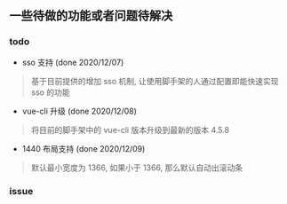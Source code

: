 ## 一些待做的功能或者问题待解决
### todo

- sso 支持 (done 2020/12/07)

> 基于目前提供的增加 sso 机制, 让使用脚手架的人通过配置即能快速实现 sso 的功能

- vue-cli 升级 (done 2020/12/08)

> 将目前的脚手架中的 vue-cli 版本升级到最新的版本 4.5.8


- 1440 布局支持 (done 2020/12/09)

> 默认最小宽度为 1366, 如果小于 1366, 那么默认自动出滚动条

### issue





